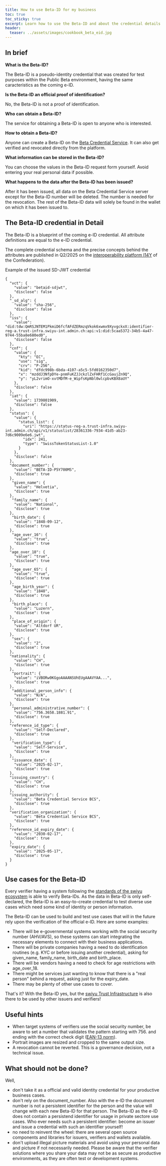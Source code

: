 ```yaml
---
title: How to use Beta-ID for my business
toc: true
toc_sticky: true
excerpt: Learn how to use the Beta-ID and about the credential details
header:
  teaser: ../assets/images/cookbook_beta_eid.jpg
---
```


## In brief

**What is the Beta-ID?**

The Beta-ID is a pseudo-identity credential that was created for test purposes within the Public Beta environment, having the same caracteristics as the coming e-ID. 

**Is the Beta-ID an official proof of identification?**

No, the Beta-ID is not a proof of identification.

**Who can obtain a Beta-ID?**

The service for obtaining a Beta-ID is open to anyone who is interested.

**How to obtain a Beta-ID?**

Anyone can create a Beta-ID on the [Beta Credential Service](https://www.bcs.admin.ch/bcs-web).
It can also get verified and revocated directly from the platform. 

**What information can be stored in the Beta-ID?**

You can choose the values in the Beta-ID request form yourself. Avoid entering your real personal data if possible.

**What happens to the data after the Beta-ID has been issued?**

After it has been issued, all data on the Beta Credential Service server except for the Beta-ID number will be deleted. The number is needed for the revocation.
The rest of the Beta-ID data will solely be found in the wallet on which it has been issued to. 

## The Beta-ID credential in Detail

The Beta-ID is a blueprint of the coming e-ID credential. All attribute definitions are equal to the e-ID credential.

The complete credential schema and the precise concepts behind the attributes are published in Q2/2025 on the [interoperability platform I14Y](https://www.i14y.admin.ch/de/catalog/all) of the Confederation).

Example of the issued SD-JWT credential

```
{
  "vct": {
    "value": "betaid-sdjwt",
    "disclose": false
  },
  "_sd_alg": {
    "value": "sha-256",
    "disclose": false
  },
  "iss": {
    "value": "did:tdw:QmRSJNTEM1PkmiD6fcfAFdZERmzqVkok6xwmx9XyvgckxX:identifier-reg-a.trust-infra.swiyu-int.admin.ch:api:v1:did:5caa5372-34b5-4a47-9744-55ba8e680ed0",
    "disclose": false
  },
  "cnf": {
    "value": {
      "kty": "EC",
      "use": "sig",
      "crv": "P-256",
      "kid": "dfdc998b-6bda-4107-a5c5-5fd0162350d7",
      "x": "mzddJ3NfpDYe-pnmFuKZJJckzlZxFHRf1CcGaujZn9Q",
      "y": "yL2vrimO-xvtMDfM-e_WipfsKpNbl0wlcpbvKBX8aUY"
    },
    "disclose": false
  },
  "iat": {
    "value": 1739801909,
    "disclose": false
  },
  "status": {
    "value": {
      "status_list": {
        "uri": "https://status-reg-a.trust-infra.swiyu-int.admin.ch/api/v1/statuslist/28361336-7934-41d5-ab23-7d6c9009e6e6.jwt",
        "idx": 241,
        "type": "SwissTokenStatusList-1.0"
      }
    },
    "disclose": false
  },
  "document_number": {
    "value": "BETA-ID-P5Y700MS",
    "disclose": true
  },
   "given_name": {
    "value": "Helvetia",
    "disclose": true
  },
   "family_name": {
    "value": "National",
    "disclose": true
  },  
   "birth_date": {
    "value": "1848-09-12",
    "disclose": true
  }, 
   "age_over_16": {
    "value": "true",
    "disclose": true
  }, 
  "age_over_18": {
    "value": "true",
    "disclose": true
  },
   "age_over_65": {
    "value": "true",
    "disclose": true
  },
   "age_birth_year": {
    "value": "1848",
    "disclose": true
  },
   "birth_place": {
    "value": "Luzern",
    "disclose": true
  }, 
   "place_of_origin": {
    "value": "Altdorf UR",
    "disclose": true
  },
   "sex": {
    "value": "2",
    "disclose": true
  }, 
  "nationality": {
    "value": "CH",
    "disclose": true
  },
   "portrait": {
    "value": "iVBORw0KGgoAAAANSUhEUgAAAVYAA...",
    "disclose": true
  },  
   "additional_person_info": {
    "value": "N/A",
    "disclose": true
  }, 
   "personal_administrative_number": {
    "value": "756.3658.1881.91",
    "disclose": true
  },   
  "reference_id_type": {
    "value": "Self-Declared",
    "disclose": true
  },
   "verification_type": {
    "value": "Self-Service",
    "disclose": true
  }, 
   "issuance_date": {
    "value": "2025-02-17",
    "disclose": true
  }, 
  "issuing_country": {
    "value": "CH",
    "disclose": true
  },
  "issuing_authority": {
    "value": "Beta Credential Service BCS",
    "disclose": true
  },
  "verification_organization": {
    "value": "Beta Credential Service BCS",
    "disclose": true
  },
  "reference_id_expiry_date": {
    "value": "2030-02-17",
    "disclose": true
  },
  "expiry_date": {
    "value": "2025-05-17",
    "disclose": true
  }
}
```

## Use cases for the Beta-ID

Every verifier having a system following the [standards of the swiyu ecosystem](https://swiyu-admin-ch.github.io/swiss-profile/) is able to verify Beta-IDs.
As the data in Beta-ID is only self-declared, the Beta-ID is an easy-to-create credential to test diverse use cases which need some kind of identity or person information.

The Beta-ID can be used to build and test use cases that will in the future rely upon the verification of the official e-ID. Here are some examples:

- There will be e-governmental systems working with the social security number (AHV/AVS), so these systems can start integrating the necessary elements to connect with their business applications.
- There will be private companies having a need to do identification routines (e.g. KYC or before issuing another credential), asking for given_name, family_name, birth_date and birth_place.
- There will be vendors having a need to check for age restrictions with age_over_18.
- There might be services just wanting to know that there is a "real person" behind a request, asking just for the expiry_date.
- There may be plenty of other use cases to cover.

That's it? With the Beta-ID yes, but the [swiyu Trust Infrastructure](https://swiyu-admin-ch.github.io/open-source-components/) is also there to be used by other issuers and verifiers!

## Useful hints
- When target systems of verifiers use the social security number, be aware to set a number that validates the pattern starting with 756. and ending with the correct check digit ([EAN-13 norm](https://en.wikipedia.org/wiki/International_Article_Number)).
- Portrait images are resized and cropped to the same output size.
- A revocation cannot be reverted. This is a governance decision, not a technical issue.

## What should not be done?

Well,

- don't take it as a official and valid identity credential for your productive business cases.
- don't rely on the document_number. Also with the e-ID the document number is not a persistent identifier for the person and the value will change with each new Beta-ID for that person. The Beta-ID as the e-ID does not contain a persistend identifier for usage in private sectore use cases. Who ever needs such a persistent identifier: become an issuer and issue a credential with such an identifier yourself!
- no need to reinvent the wheel: there are several open source components and libraries for issuers, verifiers and wallets available.
- don't upload illegal picture materials and avoid using your personal data and picture if not necessarily needed. Please be aware that the verifier solutions where you share your data may not be as secure as productive environments, as they are often test or development systems.
